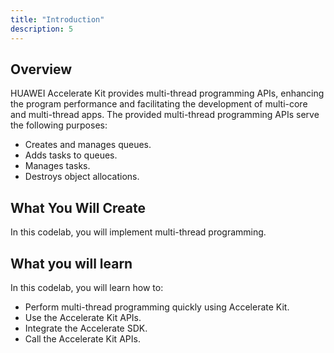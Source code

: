 ```yaml
---
title: "Introduction"
description: 5
---
```


## **Overview**

HUAWEI Accelerate Kit provides multi-thread programming APIs, enhancing the program performance and facilitating the development of multi-core and multi-thread apps.
The provided multi-thread programming APIs serve the following purposes:

-    Creates and manages queues.
-    Adds tasks to queues.
-    Manages tasks.
-    Destroys object allocations.


## **What You Will Create**

In this codelab, you will implement multi-thread programming.

**What you will learn** 
-----------------------

In this codelab, you will learn how to:

<ul class="checklist">
	<li>Perform multi-thread programming quickly using Accelerate Kit.</li>
    <li>Use the Accelerate Kit APIs.</li>
    <li>Integrate the Accelerate SDK.</li>
    <li>Call the Accelerate Kit APIs.</li>
</ul>